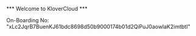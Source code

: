 *** Welcome to KloverCloud ***

On-Boarding No: &#34;xLc2JqrB7BuenKJ61bdc8698d50b9000174b01d2QiPuJ0aowlaK2imtbtI&#34;
